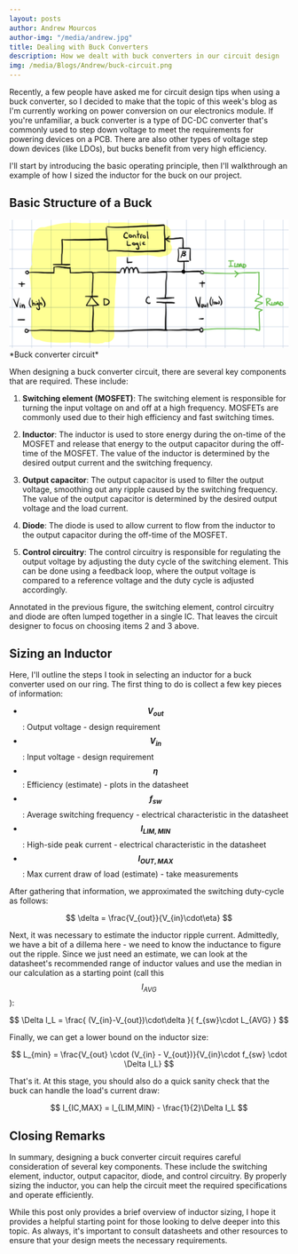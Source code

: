 ```yaml
---
layout: posts
author: Andrew Mourcos
author-img: "/media/andrew.jpg"
title: Dealing with Buck Converters
description: How we dealt with buck converters in our circuit design
img: /media/Blogs/Andrew/buck-circuit.png
---
```


Recently, a few people have asked me for circuit design tips when using a buck converter, so I decided to make that the topic of this week's blog as I'm currently working on power conversion on our electronics module. If you're unfamiliar, a buck converter is a type of DC-DC converter that's commonly used to step down voltage to meet the requirements for powering devices on a PCB. There are also other types of voltage step down devices (like LDOs), but bucks benefit from very high efficiency.

I'll start by introducing the basic operating principle, then I'll walkthrough an example of how I sized the inductor for the buck on our project.

## Basic Structure of a Buck
<img src="/media/Blogs/Andrew/buck-circuit.png">
*Buck converter circuit*

When designing a buck converter circuit, there are several key components that are required. These include:

1. **Switching element (MOSFET)**: The switching element is responsible for turning the input voltage on and off at a high frequency. MOSFETs are commonly used due to their high efficiency and fast switching times.

2. **Inductor**: The inductor is used to store energy during the on-time of the MOSFET and release that energy to the output capacitor during the off-time of the MOSFET. The value of the inductor is determined by the desired output current and the switching frequency.

3. **Output capacitor**: The output capacitor is used to filter the output voltage, smoothing out any ripple caused by the switching frequency. The value of the output capacitor is determined by the desired output voltage and the load current.

4. **Diode**: The diode is used to allow current to flow from the inductor to the output capacitor during the off-time of the MOSFET.

5. **Control circuitry**: The control circuitry is responsible for regulating the output voltage by adjusting the duty cycle of the switching element. This can be done using a feedback loop, where the output voltage is compared to a reference voltage and the duty cycle is adjusted accordingly.

Annotated in the previous figure, the switching element, control circuitry and diode are often lumped together in a single IC. That leaves the circuit designer to focus on choosing items 2 and 3 above.

## Sizing an Inductor
Here, I'll outline the steps I took in selecting an inductor for a buck converter used on our ring. The first thing to do is collect a few key pieces of information:

- **$$V_{out}$$**: Output voltage - design requirement
- **$$V_{in}$$**: Input voltage - design requirement
- **$$\eta$$**: Efficiency (estimate) - plots in the datasheet
- **$$f_{sw}$$**: Average switching frequency - electrical characteristic in the datasheet
- **$$I_{LIM,MIN}$$**: High-side peak current - electrical characteristic in the datasheet
- **$$I_{OUT,MAX}$$**: Max current draw of load (estimate) - take measurements

After gathering that information, we approximated the switching duty-cycle as follows:

$$ \delta = \frac{V_{out}}{V_{in}\cdot\eta} $$

Next, it was necessary to estimate the inductor ripple current. Admittedly, we have a bit of a dillema here - we need to know the inductance to figure out the ripple. Since we just need an estimate, we can look at the datasheet's recommended range of inductor values and use the median in our calculation as a starting point (call this $$I_{AVG}$$):

$$ \Delta I_L = \frac{ (V_{in}-V_{out})\cdot\delta }{ f_{sw}\cdot L_{AVG} } $$

Finally, we can get a lower bound on the inductor size:

$$ L_{min} = \frac{V_{out} \cdot (V_{in} - V_{out})}{V_{in}\cdot f_{sw} \cdot \Delta I_L} $$

That's it. At this stage, you should also do a quick sanity check that the buck can handle the load's current draw:

$$ I_{IC,MAX} = I_{LIM,MIN} - \frac{1}{2}\Delta I_L $$

## Closing Remarks
In summary, designing a buck converter circuit requires careful consideration of several key components. These include the switching element, inductor, output capacitor, diode, and control circuitry. By properly sizing the inductor, you can help the circuit meet the required specifications and operate efficiently.

While this post only provides a brief overview of inductor sizing, I hope it provides a helpful starting point for those looking to delve deeper into this topic. As always, it's important to consult datasheets and other resources to ensure that your design meets the necessary requirements.